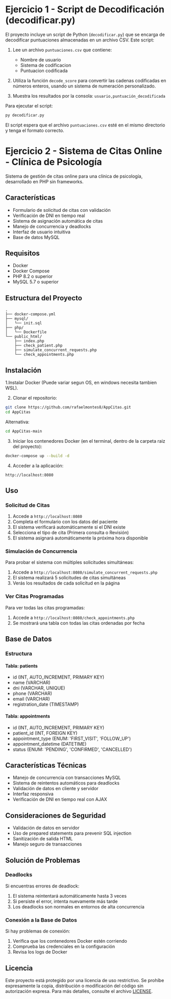 # Ejercicio 1 - Script de Decodificación (decodificar.py)

El proyecto incluye un script de Python (`decodificar.py`) que se encarga de decodificar puntuaciones almacenadas en un archivo CSV. Este script:

1. Lee un archivo `puntuaciones.csv` que contiene:
   - Nombre de usuario
   - Sistema de codificacion
   - Puntuacion codificada

2. Utiliza la función `decode_score` para convertir las cadenas codificadas en números enteros, usando un sistema de numeración personalizado.

3. Muestra los resultados por la consola: `usuario,puntuación_decodificada`

Para ejecutar el script:
```bash
py decodificar.py
```

El script espera que el archivo `puntuaciones.csv` esté en el mismo directorio y tenga el formato correcto. 

# Ejercicio 2 - Sistema de Citas Online - Clínica de Psicología

Sistema de gestión de citas online para una clínica de psicología, desarrollado en PHP sin frameworks.

## Características

- Formulario de solicitud de citas con validación
- Verificación de DNI en tiempo real
- Sistema de asignación automática de citas
- Manejo de concurrencia y deadlocks
- Interfaz de usuario intuitiva
- Base de datos MySQL

## Requisitos

- Docker
- Docker Compose
- PHP 8.2 o superior
- MySQL 5.7 o superior

## Estructura del Proyecto

```
.
├── docker-compose.yml
├── mysql/
│   └── init.sql
├── php/
│   └── Dockerfile
└── public_html/
    ├── index.php
    ├── check_patient.php
    ├── simulate_concurrent_requests.php
    └── check_appointments.php
```

## Instalación

1.Instalar Docker (Puede variar segun OS, en windows necesita tambien WSL).

2. Clonar el repositorio:
```bash
git clone https://github.com/rafaelmontes8/AppCitas.git
cd AppCitas
```
Alternativa:
```bash
cd AppCitas-main
```


3. Iniciar los contenedores Docker (en el terminal, dentro de la carpeta raiz del proyecto):
```bash
docker-compose up --build -d
```

4. Acceder a la aplicación:
```
http://localhost:8080
```

## Uso

### Solicitud de Citas
1. Accede a `http://localhost:8080`
2. Completa el formulario con los datos del paciente
3. El sistema verificará automáticamente si el DNI existe
4. Selecciona el tipo de cita (Primera consulta o Revisión)
5. El sistema asignará automáticamente la próxima hora disponible

### Simulación de Concurrencia
Para probar el sistema con múltiples solicitudes simultáneas:
1. Accede a `http://localhost:8080/simulate_concurrent_requests.php`
2. El sistema realizará 5 solicitudes de citas simultáneas
3. Verás los resultados de cada solicitud en la página

### Ver Citas Programadas
Para ver todas las citas programadas:
1. Accede a `http://localhost:8080/check_appointments.php`
2. Se mostrará una tabla con todas las citas ordenadas por fecha

## Base de Datos

### Estructura

#### Tabla: patients
- id (INT, AUTO_INCREMENT, PRIMARY KEY)
- name (VARCHAR)
- dni (VARCHAR, UNIQUE)
- phone (VARCHAR)
- email (VARCHAR)
- registration_date (TIMESTAMP)

#### Tabla: appointments
- id (INT, AUTO_INCREMENT, PRIMARY KEY)
- patient_id (INT, FOREIGN KEY)
- appointment_type (ENUM: 'FIRST_VISIT', 'FOLLOW_UP')
- appointment_datetime (DATETIME)
- status (ENUM: 'PENDING', 'CONFIRMED', 'CANCELLED')

## Características Técnicas

- Manejo de concurrencia con transacciones MySQL
- Sistema de reintentos automáticos para deadlocks
- Validación de datos en cliente y servidor
- Interfaz responsiva
- Verificación de DNI en tiempo real con AJAX

## Consideraciones de Seguridad

- Validación de datos en servidor
- Uso de prepared statements para prevenir SQL injection
- Sanitización de salida HTML
- Manejo seguro de transacciones

## Solución de Problemas

### Deadlocks
Si encuentras errores de deadlock:
1. El sistema reintentará automáticamente hasta 3 veces
2. Si persiste el error, intenta nuevamente más tarde
3. Los deadlocks son normales en entornos de alta concurrencia

### Conexión a la Base de Datos
Si hay problemas de conexión:
1. Verifica que los contenedores Docker estén corriendo
2. Comprueba las credenciales en la configuración
3. Revisa los logs de Docker

## Licencia

Este proyecto está protegido por una licencia de uso restrictivo. Se prohíbe expresamente la copia, distribución o modificación del código sin autorización expresa. Para más detalles, consulte el archivo [LICENSE](LICENSE).